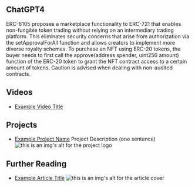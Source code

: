 ## ChatGPT4

ERC-6105 proposes a marketplace functionality to ERC-721 that enables non-fungible token trading without relying on an intermediary trading platform. This eliminates security concerns that arise from authorization via the setApprovalForAll function and allows creators to implement more diverse royalty schemes. To purchase an NFT using ERC-20 tokens, the buyer needs to first call the approve(address spender, uint256 amount) function of the ERC-20 token to grant the NFT contract access to a certain amount of tokens. Caution is advised when dealing with non-audited contracts.

## Videos

- [Example Video Title](https://www.youtube.com/watch?v=TDGq4aeevgY)

## Projects

- [Example Project Name](https://xxxx.xxx/xxxxx) Project Description (one sentence) ![this is an img's alt for the project logo](https://xxxx.xxx/project-logo.xxx)

## Further Reading

- [Example Article Title](https://xxxx.xxx/xxxxx) ![this is an img's alt for the article cover](https://xxxx.xxx/article-cover.xxx)
